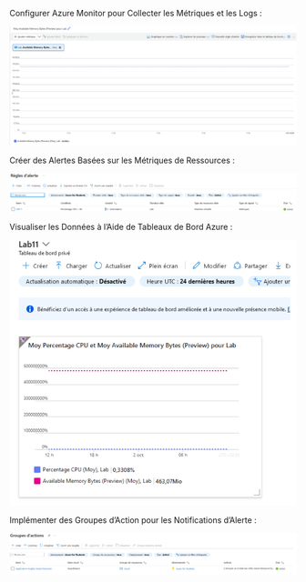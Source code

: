 Configurer Azure Monitor pour Collecter les Métriques et les Logs :

![monitor](/Lab11/monitor.png)

Créer des Alertes Basées sur les Métriques de Ressources :

![rule](/Lab11/rule.png)

Visualiser les Données à l’Aide de Tableaux de Bord Azure :

![dashboard](/Lab11/dashboard.png)

Implémenter des Groupes d’Action pour les Notifications d’Alerte :

![actiongrp](/Lab11/actiongrp.png)

